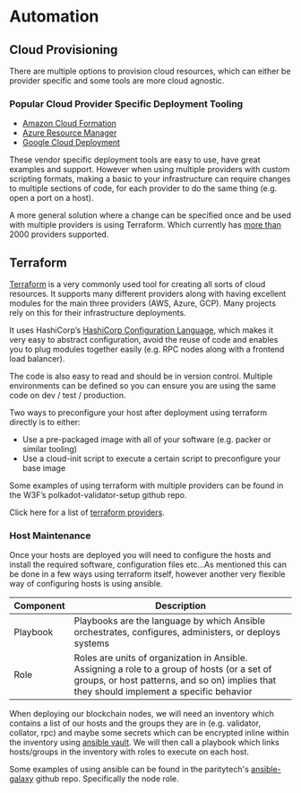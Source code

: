 # Automation

## Cloud Provisioning

There are multiple options to provision cloud resources, which can either be provider specific and some tools are more cloud agnostic.

### Popular Cloud Provider Specific Deployment Tooling

- [Amazon Cloud Formation](https://aws.amazon.com/cloudformation/)
- [Azure Resource Manager](https://docs.microsoft.com/en-us/azure/azure-resource-manager/management/overview)
- [Google Cloud Deployment](https://cloud.google.com/deployment-manager/docs)

These vendor specific deployment tools are easy to use, have great examples and support. However when using multiple providers with custom scripting formats, making a basic to your infrastructure can require changes to multiple sections of code, for each provider to do the same thing (e.g. open a port on a host).

A more general solution where a change can be specified once and be used with multiple providers is using Terraform. Which currently has [more than](https://registry.terraform.io/browse/providers) 2000 providers supported.

## Terraform

[Terraform](https://www.terraform.io/) is a very commonly used tool for creating all sorts of cloud resources. It supports many different providers along with having excellent modules for the main three providers (AWS, Azure, GCP). Many projects rely on this for their infrastructure deployments.

It uses HashiCorp’s [HashiCorp Configuration Language](https://www.terraform.io/language), which makes it very easy to abstract configuration, avoid the reuse of code and enables you to plug modules together easily (e.g. RPC nodes along with a frontend load balancer).

The code is also easy to read and should be in version control. Multiple environments can be defined so you can ensure you are using the same code on dev / test / production.

Two ways to preconfigure your host after deployment using terraform directly is to either:

- Use a pre-packaged image with all of your software (e.g. packer or similar tooling)
- Use a cloud-init script to execute a certain script to preconfigure your base image

Some examples of using terraform with multiple providers can be found in the W3F’s polkadot-validator-setup github repo.

Click here for a list of [terraform providers](https://registry.terraform.io/browse/providers).

### Host Maintenance

Once your hosts are deployed you will need to configure the hosts and install the required software, configuration files etc…As mentioned this can be done in a few ways using terraform itself, however another very flexible way of configuring hosts is using ansible.

| Component | Description                                                                                                                                                                               |
| --------- | ----------------------------------------------------------------------------------------------------------------------------------------------------------------------------------------- |
| Playbook  | Playbooks are the language by which Ansible orchestrates, configures, administers, or deploys systems                                                                                     |
| Role      | Roles are units of organization in Ansible. Assigning a role to a group of hosts (or a set of groups, or host patterns, and so on) implies that they should implement a specific behavior |

When deploying our blockchain nodes, we will need an inventory which contains a list of our hosts and the groups they are in (e.g. validator, collator, rpc) and maybe some secrets which can be encrypted inline within the inventory using [ansible vault](https://docs.ansible.com/ansible/latest/user_guide/vault.html). We will then call a playbook which links hosts/groups in the inventory with roles to execute on each host.

Some examples of using ansible can be found in the paritytech's [ansible-galaxy](https://github.com/paritytech/ansible-galaxy) github repo. Specifically the node role.
